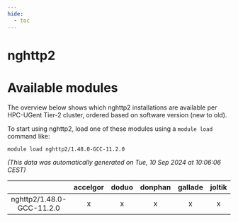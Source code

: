 ```yaml
---
hide:
  - toc
---
```


nghttp2
=======

# Available modules


The overview below shows which nghttp2 installations are available per HPC-UGent Tier-2 cluster, ordered based on software version (new to old).

To start using nghttp2, load one of these modules using a `module load` command like:

```shell
module load nghttp2/1.48.0-GCC-11.2.0
```

*(This data was automatically generated on Tue, 10 Sep 2024 at 10:06:06 CEST)*  

| |accelgor|doduo|donphan|gallade|joltik|shinx|skitty|
| :---: | :---: | :---: | :---: | :---: | :---: | :---: | :---: |
|nghttp2/1.48.0-GCC-11.2.0|x|x|x|x|x|-|x|
